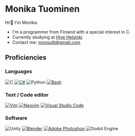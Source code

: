 # Monika Tuominen

Hi!👋 I'm Monika.  
  
- I'm a programmer from Finland with a special interest in C.
- Currently studying at [Hive Helsinki](https://www.hive.fi/).
- Contact me: [monsulit@gmail.com](mailto:monsulit@gmail.com)

## Proficiencies

### Languages
![C](https://img.shields.io/badge/C-00599C?style=for-the-badge&logo=c&logoColor=white)
[![C#](https://custom-icon-badges.demolab.com/badge/C%23-%23239120.svg?logo=cshrp&logoColor=white)](#)
![Python](https://img.shields.io/badge/Python-3776AB?style=for-the-badge&logo=python&logoColor=white)
[![Bash](https://img.shields.io/badge/Bash-4EAA25?logo=gnubash&logoColor=fff)](#)

### Text / Code editor
[![Vim](https://img.shields.io/badge/Vim-%2311AB00.svg?logo=vim&logoColor=white)](#)
[![Neovim](https://img.shields.io/badge/Neovim-57A143?logo=neovim&logoColor=fff)](#)
[![Visual Studio Code](https://custom-icon-badges.demolab.com/badge/Visual%20Studio%20Code-0078d7.svg?logo=vsc&logoColor=white)](#)

### Software
![Unity](https://img.shields.io/badge/unity-%23000000.svg?style=for-the-badge&logo=unity&logoColor=white)
[![Blender](https://img.shields.io/badge/Blender-%23F5792A.svg?logo=blender&logoColor=white)](#)
[![Adobe Photoshop](https://img.shields.io/badge/Adobe%20Photoshop-31A8FF?logo=Adobe%20Photoshop&logoColor=black)](#)
![Godot Engine](https://img.shields.io/badge/GODOT-%23FFFFFF.svg?style=for-the-badge&logo=godot-engine) 
